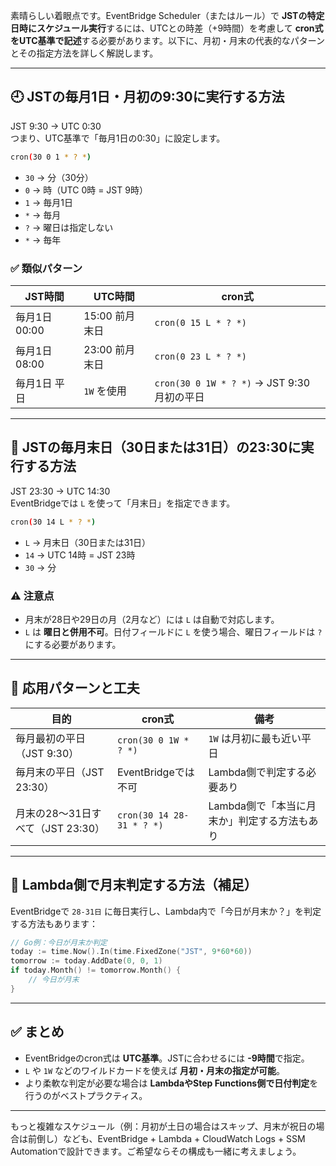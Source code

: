 素晴らしい着眼点です。EventBridge Scheduler（またはルール）で **JSTの特定日時にスケジュール実行**するには、UTCとの時差（+9時間）を考慮して **cron式をUTC基準で記述**する必要があります。以下に、月初・月末の代表的なパターンとその指定方法を詳しく解説します。

---

## 🕘 JSTの毎月1日・月初の9:30に実行する方法

JST 9:30 → UTC 0:30  
つまり、UTC基準で「毎月1日の0:30」に設定します。

```bash
cron(30 0 1 * ? *)
```

- `30` → 分（30分）
- `0` → 時（UTC 0時 = JST 9時）
- `1` → 毎月1日
- `*` → 毎月
- `?` → 曜日は指定しない
- `*` → 毎年

### ✅ 類似パターン

| JST時間       | UTC時間        | cron式                                      |
| ------------- | -------------- | ------------------------------------------- |
| 毎月1日 00:00 | 15:00 前月末日 | `cron(0 15 L * ? *)`                        |
| 毎月1日 08:00 | 23:00 前月末日 | `cron(0 23 L * ? *)`                        |
| 毎月1日 平日  | `1W` を使用    | `cron(30 0 1W * ? *)` → JST 9:30 月初の平日 |

---

## 🌙 JSTの毎月末日（30日または31日）の23:30に実行する方法

JST 23:30 → UTC 14:30  
EventBridgeでは `L` を使って「月末日」を指定できます。

```bash
cron(30 14 L * ? *)
```

- `L` → 月末日（30日または31日）
- `14` → UTC 14時 = JST 23時
- `30` → 分

### ⚠️ 注意点

- 月末が28日や29日の月（2月など）には `L` は自動で対応します。
- `L` は **曜日と併用不可**。日付フィールドに `L` を使う場合、曜日フィールドは `?` にする必要があります。

---

## 🧠 応用パターンと工夫

| 目的                              | cron式                    | 備考                                         |
| --------------------------------- | ------------------------- | -------------------------------------------- |
| 毎月最初の平日（JST 9:30）        | `cron(30 0 1W * ? *)`     | `1W` は月初に最も近い平日                    |
| 毎月末の平日（JST 23:30）         | EventBridgeでは不可       | Lambda側で判定する必要あり                   |
| 月末の28〜31日すべて（JST 23:30） | `cron(30 14 28-31 * ? *)` | Lambda側で「本当に月末か」判定する方法もあり |

---

## 🧪 Lambda側で月末判定する方法（補足）

EventBridgeで `28-31日` に毎日実行し、Lambda内で「今日が月末か？」を判定する方法もあります：

```go
// Go例：今日が月末か判定
today := time.Now().In(time.FixedZone("JST", 9*60*60))
tomorrow := today.AddDate(0, 0, 1)
if today.Month() != tomorrow.Month() {
    // 今日が月末
}
```

---

## ✅ まとめ

- EventBridgeのcron式は **UTC基準**。JSTに合わせるには **-9時間**で指定。
- `L` や `1W` などのワイルドカードを使えば **月初・月末の指定が可能**。
- より柔軟な判定が必要な場合は **LambdaやStep Functions側で日付判定**を行うのがベストプラクティス。

---

もっと複雑なスケジュール（例：月初が土日の場合はスキップ、月末が祝日の場合は前倒し）なども、EventBridge + Lambda + CloudWatch Logs + SSM Automationで設計できます。ご希望ならその構成も一緒に考えましょう。